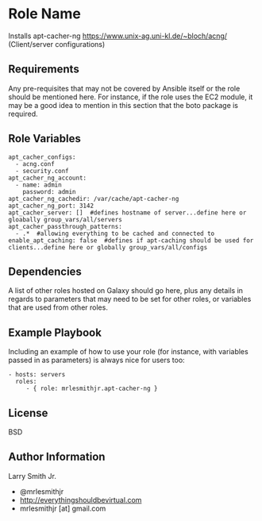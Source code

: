 Role Name
=========

Installs apt-cacher-ng https://www.unix-ag.uni-kl.de/~bloch/acng/ (Client/server configurations)

Requirements
------------

Any pre-requisites that may not be covered by Ansible itself or the role should be mentioned here. For instance, if the role uses the EC2 module, it may be a good idea to mention in this section that the boto package is required.

Role Variables
--------------

````
apt_cacher_configs:
  - acng.conf
  - security.conf
apt_cacher_ng_account:
  - name: admin
    password: admin
apt_cacher_ng_cachedir: /var/cache/apt-cacher-ng
apt_cacher_ng_port: 3142
apt_cacher_server: []  #defines hostname of server...define here or gloabally group_vars/all/servers
apt_cacher_passthrough_patterns:
  - .*  #allowing everything to be cached and connected to
enable_apt_caching: false  #defines if apt-caching should be used for clients...define here or globally group_vars/all/configs
````

Dependencies
------------

A list of other roles hosted on Galaxy should go here, plus any details in regards to parameters that may need to be set for other roles, or variables that are used from other roles.

Example Playbook
----------------

Including an example of how to use your role (for instance, with variables passed in as parameters) is always nice for users too:

    - hosts: servers
      roles:
         - { role: mrlesmithjr.apt-cacher-ng }

License
-------

BSD

Author Information
------------------

Larry Smith Jr.
- @mrlesmithjr
- http://everythingshouldbevirtual.com
- mrlesmithjr [at] gmail.com
